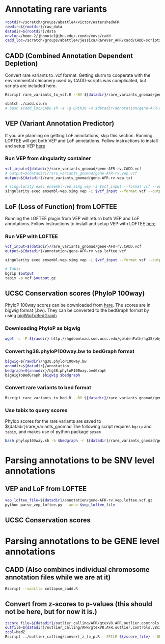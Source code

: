 # Annotating rare variants
```bash
rootdir=/scratch/groups/abattle4/victor/WatershedAFR
rawdir=${rootdir}/raw_data
datadir=${rootdir}/data
envloc=/home-2/jbonnie1@jhu.edu/.conda/envs/cadd
cadd_loc=/scratch/groups/abattle4/jessica/RareVar_AFR/cadd/CADD-scripts
```



## CADD (Combined Annotation Dependent Depletion)


Convert rare variants to .vcf format. Getting slurm to cooperate with the environmental chicanery used by CADD-scripts was complicated, but scripts are included here.
```bash
Rscript rare_variants_to_vcf.R --RV ${datadir}/rare_variants_gnomad/gene-AFR-rv.txt

sbatch ./cadd.slurm
# bash $cadd_loc/CADD.sh -a -g GRCh38 -o $datadir/annotation/gene-AFR-rv.CADD.tsv.gz ${datadir}/rare_variants_gnomad/gene-AFR-rv.CADD.vcf

```


## VEP (Variant Annotation Predictor)
If you are planning on getting LoF annotations, skip this section. Running LOFTEE will get both VEP and LoF annotations. Follow instructions to install and setup VEP [here](https://github.com/battle-lab/battle-lab-guide/blob/master/marcc_guide/software/VEP-singularity-docker.md)

### Run VEP from singularity container
```bash
vcf_input=${datadir}/rare_variants_gnomad/gene-AFR-rv.CADD.vcf
# output=${datadir}/rare_variants_gnomad/gene-AFR-rv.vep.vcf
output=${datadir}/rare_variants_gnomad/gene-AFR-rv.vep.txt

# singularity exec ensembl-vep.simg vep -i $vcf_input --format vcf --output_file $output --vcf --cache
singularity exec ensembl-vep.simg vep -i $vcf_input --format vcf --output_file $output --cache --show_ref_allele --regulatory
```
## LoF (Loss of Function) from LOFTEE
Running the LOFTEE plugin from VEP will return both VEP and LoF annotations. Follow instructions to install and setup VEP with LOFTEE [here](https://github.com/battle-lab/battle-lab-guide/blob/master/marcc_guide/software/VEP-singularity-docker.md)

### Run VEP with LOFTEE
```bash
vcf_input=${datadir}/rare_variants_gnomad/gene-AFR-rv.CADD.vcf
output=${datadir}/annotation/gene-AFR-rv.vep.loftee.vcf

singularity exec ensembl-vep.simg vep -i $vcf_input --format vcf --output_file $output --vcf --cache --regulatory --plugin LoF,loftee_path:$HOME/.vep/Plugins/loftee/ --dir_plugins $HOME/.vep/Plugins/loftee/

# Tabix
bgzip $output
tabix -p vcf $output.gz
```
## UCSC Conservation scores (PhyloP 100way)
PhyloP 100way scores can be downloaded from [here](http://hgdownload.soe.ucsc.edu/goldenPath/hg38/phyloP100way/). The scores are in bigwig format (.bw). They can be converted to the bedGraph format by using [bigWigToBedGraph](http://hgdownload.soe.ucsc.edu/admin/exe/)

### Downloading PhyloP as bigwig
```bash
wget -c -P ${rawdir} http://hgdownload.soe.ucsc.edu/goldenPath/hg38/phyloP100way/hg38.phyloP100way.bw
```

### Convert hg38.phyloP100way.bw to bedGraph format
```bash
bigwig=${rawdir}/hg38.phyloP100way.bw
annodir=${datadir}/annotation
bedgraph=${annodir}/hg38.phyloP100way.bedGraph
bigWigToBedGraph $bigwig $bedgraph
```

### Convert rare variants to bed format
```bash
Rscript rare_variants_to_bed.R --RV ${datadir}/rare_variants_gnomad/gene-AFR-rv.txt
```

### Use tabix to query scores
Phylop scores for the rare variants are saved to ${datadir}/rare_variants_gnomad
The following script requires `bgzip` and `tabix`, and makes use of python package `pysam`
```bash
bash phylop100way.sh -b $bedgraph -r ${datadir}/rare_variants_gnomad/gene-AFR-rv.bed
```

# Parsing annotations to be SNV level annotations


## VEP and LoF from LOFTEE
```bash
vep_loftee_file=${datadir}/annotation/gene-AFR-rv.vep.loftee.vcf.gz
python parse_vep_loftee.py --anno $vep_loftee_file
```
## UCSC Conservation scores



# Parsing annotations to be GENE level annotations  

## CADD (Also combines individual chromosome annotation files while we are at it)
```bash
Rscript --vanilla collapse_cadd.R

```






## Convert from z-scores to p-values (this should not be here, but for now it is.)

```bash
zscore_file=${datadir}/outlier_calling/AFR/gtexV8.AFR.outlier.controls.v8ciseQTLs_globalOutliersRemoved.txt
outfile=${datadir}/outlier_calling/AFR/gtexV8.AFR.outlier.controls.v8ciseQTLs_globalOutliersRemoved_PVAL.txt
zcol=MedZ
Rscript ../outlier_calling/convert_z_to_p.R --ZFILE ${zscore_file} --OUTFILE ${outfile} --ZCOL $zcol

```

